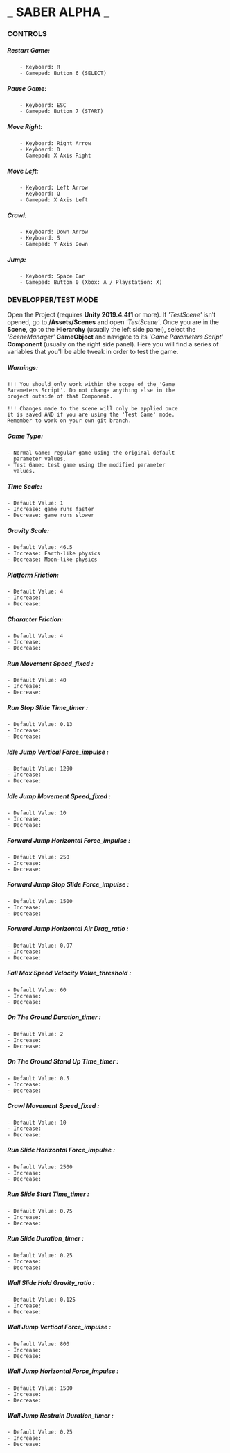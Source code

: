 # _ SABER ALPHA _

### CONTROLS

##### Restart Game:
		- Keyboard: R
		- Gamepad: Button 6 (SELECT)

##### Pause Game:
		- Keyboard: ESC
		- Gamepad: Button 7 (START)

##### Move Right:
		- Keyboard: Right Arrow
		- Keyboard: D
		- Gamepad: X Axis Right

##### Move Left:
		- Keyboard: Left Arrow
		- Keyboard: Q
		- Gamepad: X Axis Left

##### Crawl:
		- Keyboard: Down Arrow
		- Keyboard: S
		- Gamepad: Y Axis Down

##### Jump:
		- Keyboard: Space Bar
		- Gamepad: Button 0 (Xbox: A / Playstation: X)

### DEVELOPPER/TEST MODE
Open the Project (requires **Unity 2019.4.4f1** or more). If *'TestScene'* isn't opened, go to **/Assets/Scenes** and open *'TestScene'*. Once you are in the **Scene**, go to the **Hierarchy** (usually the left side panel), select the *'SceneManager'* **GameObject** and navigate to its *'Game Parameters Script'* **Component** (usually on the right side panel). Here you will find a series of variables that you'll be able tweak in order to test the game.

##### Warnings:
	!!! You should only work within the scope of the 'Game 
	Parameters Script'. Do not change anything else in the
	project outside of that Component.

	!!! Changes made to the scene will only be applied once 
	it is saved AND if you are using the 'Test Game' mode. 
	Remember to work on your own git branch.

##### Game Type:
	- Normal Game: regular game using the original default 
	  parameter values.
	- Test Game: test game using the modified parameter 
	  values.

##### Time Scale:
	- Default Value: 1
	- Increase: game runs faster
	- Decrease: game runs slower

##### Gravity Scale:
	- Default Value: 46.5
	- Increase: Earth-like physics
	- Decrease: Moon-like physics

##### Platform Friction:
	- Default Value: 4
	- Increase: 
	- Decrease: 

##### Character Friction:
	- Default Value: 4
	- Increase: 
	- Decrease: 

##### Run Movement Speed_fixed :
	- Default Value: 40
	- Increase: 
	- Decrease: 

##### Run Stop Slide Time_timer :
	- Default Value: 0.13
	- Increase: 
	- Decrease: 

##### Idle Jump Vertical Force_impulse :
	- Default Value: 1200
	- Increase: 
	- Decrease: 

##### Idle Jump Movement Speed_fixed :
	- Default Value: 10
	- Increase: 
	- Decrease: 

##### Forward Jump Horizontal Force_impulse :
	- Default Value: 250
	- Increase: 
	- Decrease: 

##### Forward Jump Stop Slide Force_impulse :
	- Default Value: 1500
	- Increase: 
	- Decrease: 

##### Forward Jump Horizontal Air Drag_ratio :
	- Default Value: 0.97
	- Increase: 
	- Decrease: 

##### Fall Max Speed Velocity Value_threshold :
	- Default Value: 60
	- Increase: 
	- Decrease: 

##### On The Ground Duration_timer :
	- Default Value: 2
	- Increase: 
	- Decrease: 

##### On The Ground Stand Up Time_timer :
	- Default Value: 0.5
	- Increase: 
	- Decrease: 

##### Crawl Movement Speed_fixed :
	- Default Value: 10
	- Increase: 
	- Decrease: 

##### Run Slide Horizontal Force_impulse :
	- Default Value: 2500
	- Increase: 
	- Decrease: 

##### Run Slide Start Time_timer :
	- Default Value: 0.75
	- Increase: 
	- Decrease: 

##### Run Slide Duration_timer :
	- Default Value: 0.25
	- Increase: 
	- Decrease: 

##### Wall Slide Hold Gravity_ratio :
	- Default Value: 0.125
	- Increase: 
	- Decrease: 

##### Wall Jump Vertical Force_impulse :
	- Default Value: 800
	- Increase: 
	- Decrease: 

##### Wall Jump Horizontal Force_impulse :
	- Default Value: 1500
	- Increase: 
	- Decrease: 

##### Wall Jump Restrain Duration_timer :
	- Default Value: 0.25
	- Increase: 
	- Decrease: 